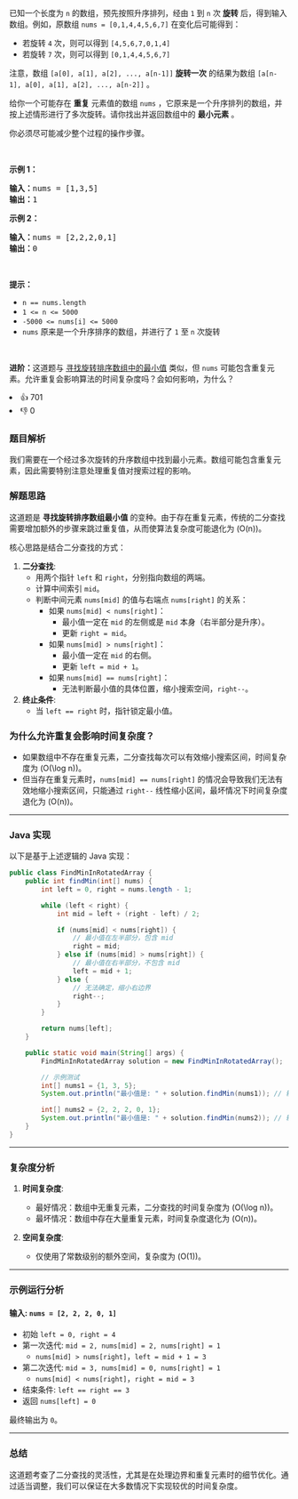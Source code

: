 已知一个长度为 <code>n</code> 的数组，预先按照升序排列，经由 <code>1</code> 到 <code>n</code> 次 <strong>旋转</strong> 后，得到输入数组。例如，原数组 <code>nums = [0,1,4,4,5,6,7]</code> 在变化后可能得到：

<ul> 
 <li>若旋转 <code>4</code> 次，则可以得到 <code>[4,5,6,7,0,1,4]</code></li> 
 <li>若旋转 <code>7</code> 次，则可以得到 <code>[0,1,4,4,5,6,7]</code></li> 
</ul>

<p>注意，数组 <code>[a[0], a[1], a[2], ..., a[n-1]]</code> <strong>旋转一次</strong> 的结果为数组 <code>[a[n-1], a[0], a[1], a[2], ..., a[n-2]]</code> 。</p>

<p>给你一个可能存在 <strong>重复</strong> 元素值的数组 <code>nums</code> ，它原来是一个升序排列的数组，并按上述情形进行了多次旋转。请你找出并返回数组中的 <strong>最小元素</strong> 。</p>

<p>你必须尽可能减少整个过程的操作步骤。</p>

<p>&nbsp;</p>

<p><strong>示例 1：</strong></p>

<pre>
<strong>输入：</strong>nums = [1,3,5]
<strong>输出：</strong>1
</pre>

<p><strong>示例 2：</strong></p>

<pre>
<strong>输入：</strong>nums = [2,2,2,0,1]
<strong>输出：</strong>0
</pre>

<p>&nbsp;</p>

<p><strong>提示：</strong></p>

<ul> 
 <li><code>n == nums.length</code></li> 
 <li><code>1 &lt;= n &lt;= 5000</code></li> 
 <li><code>-5000 &lt;= nums[i] &lt;= 5000</code></li> 
 <li><code>nums</code> 原来是一个升序排序的数组，并进行了 <code>1</code> 至 <code>n</code> 次旋转</li> 
</ul>

<p>&nbsp;</p>

<p><strong>进阶：</strong>这道题与 <a href="https://leetcode-cn.com/problems/find-minimum-in-rotated-sorted-array/description/">寻找旋转排序数组中的最小值</a> 类似，但 <code>nums</code> 可能包含重复元素。允许重复会影响算法的时间复杂度吗？会如何影响，为什么？</p>

<div><li>👍 701</li><li>👎 0</li></div>

### 题目解析

我们需要在一个经过多次旋转的升序数组中找到最小元素。数组可能包含重复元素，因此需要特别注意处理重复值对搜索过程的影响。

### 解题思路

这道题是 **寻找旋转排序数组最小值** 的变种。由于存在重复元素，传统的二分查找需要增加额外的步骤来跳过重复值，从而使算法复杂度可能退化为 \(O(n)\)。

核心思路是结合二分查找的方式：

1. **二分查找**:
    - 用两个指针 `left` 和 `right`，分别指向数组的两端。
    - 计算中间索引 `mid`。
    - 判断中间元素 `nums[mid]` 的值与右端点 `nums[right]` 的关系：
        - 如果 `nums[mid] < nums[right]`：
            - 最小值一定在 `mid` 的左侧或是 `mid` 本身（右半部分是升序）。
            - 更新 `right = mid`。
        - 如果 `nums[mid] > nums[right]`：
            - 最小值一定在 `mid` 的右侧。
            - 更新 `left = mid + 1`。
        - 如果 `nums[mid] == nums[right]`：
            - 无法判断最小值的具体位置，缩小搜索空间，`right--`。
2. **终止条件**:
    - 当 `left == right` 时，指针锁定最小值。

### 为什么允许重复会影响时间复杂度？

- 如果数组中不存在重复元素，二分查找每次可以有效缩小搜索区间，时间复杂度为 \(O(\log n)\)。
- 但当存在重复元素时，`nums[mid] == nums[right]` 的情况会导致我们无法有效地缩小搜索区间，只能通过 `right--` 线性缩小区间，最坏情况下时间复杂度退化为 \(O(n)\)。

---

### Java 实现

以下是基于上述逻辑的 Java 实现：

```java
public class FindMinInRotatedArray {
    public int findMin(int[] nums) {
        int left = 0, right = nums.length - 1;

        while (left < right) {
            int mid = left + (right - left) / 2;

            if (nums[mid] < nums[right]) {
                // 最小值在左半部分，包含 mid
                right = mid;
            } else if (nums[mid] > nums[right]) {
                // 最小值在右半部分，不包含 mid
                left = mid + 1;
            } else {
                // 无法确定，缩小右边界
                right--;
            }
        }

        return nums[left];
    }

    public static void main(String[] args) {
        FindMinInRotatedArray solution = new FindMinInRotatedArray();

        // 示例测试
        int[] nums1 = {1, 3, 5};
        System.out.println("最小值是: " + solution.findMin(nums1)); // 输出: 1

        int[] nums2 = {2, 2, 2, 0, 1};
        System.out.println("最小值是: " + solution.findMin(nums2)); // 输出: 0
    }
}
```

---

### 复杂度分析

1. **时间复杂度**:
    - 最好情况：数组中无重复元素，二分查找的时间复杂度为 \(O(\log n)\)。
    - 最坏情况：数组中存在大量重复元素，时间复杂度退化为 \(O(n)\)。

2. **空间复杂度**:
    - 仅使用了常数级别的额外空间，复杂度为 \(O(1)\)。

---

### 示例运行分析

#### 输入: `nums = [2, 2, 2, 0, 1]`
- 初始 `left = 0, right = 4`
- 第一次迭代: `mid = 2, nums[mid] = 2, nums[right] = 1`
    - `nums[mid] > nums[right]`，`left = mid + 1 = 3`
- 第二次迭代: `mid = 3, nums[mid] = 0, nums[right] = 1`
    - `nums[mid] < nums[right]`，`right = mid = 3`
- 结束条件: `left == right == 3`
- 返回 `nums[left] = 0`

最终输出为 `0`。

---

### 总结

这道题考查了二分查找的灵活性，尤其是在处理边界和重复元素时的细节优化。通过适当调整，我们可以保证在大多数情况下实现较优的时间复杂度。